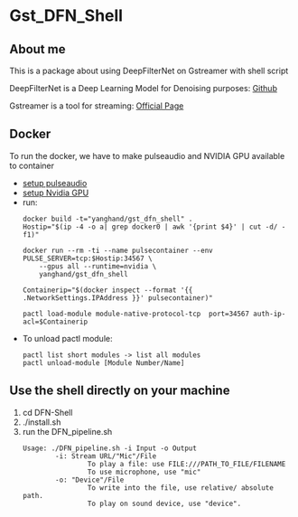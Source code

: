 # Gst_DFN_Shell
## About me
This is a package about using DeepFilterNet on Gstreamer with shell script

DeepFilterNet is a Deep Learning Model for Denoising purposes: [Github](https://github.com/Rikorose/DeepFilterNet/tree/main)

Gstreamer is a tool for streaming: [Official Page](https://gstreamer.freedesktop.org/documentation/?gi-language=c)
## Docker
To run the docker, we have to make pulseaudio and NVIDIA GPU available to container
- [setup pulseaudio]((https://github.com/mviereck/x11docker/wiki/Container-sound:-ALSA-or-Pulseaudio))
- [setup Nvidia GPU](https://docs.nvidia.com/datacenter/cloud-native/container-toolkit/latest/install-guide.html)
- run:
    ```
    docker build -t="yanghand/gst_dfn_shell" .
    Hostip="$(ip -4 -o a| grep docker0 | awk '{print $4}' | cut -d/ -f1)"

    docker run --rm -ti --name pulsecontainer --env PULSE_SERVER=tcp:$Hostip:34567 \
        --gpus all --runtime=nvidia \
        yanghand/gst_dfn_shell

    Containerip="$(docker inspect --format '{{ .NetworkSettings.IPAddress }}' pulsecontainer)"

    pactl load-module module-native-protocol-tcp  port=34567 auth-ip-acl=$Containerip
    ```
- To unload pactl module: 
    ```
    pactl list short modules -> list all modules
    pactl unload-module [Module Number/Name]
    ```
## Use the shell directly on your machine
1. cd DFN-Shell
2. ./install.sh
3. run the DFN_pipeline.sh
    ```
    Usage: ./DFN_pipeline.sh -i Input -o Output
            -i: Stream URL/"Mic"/File
                    To play a file: use FILE:///PATH_TO_FILE/FILENAME
                    To use microphone, use "mic"
            -o: "Device"/File
                    To write into the file, use relative/ absolute path.
                    To play on sound device, use "device".
    ```
